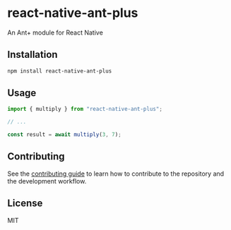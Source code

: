 # react-native-ant-plus

An Ant+ module for React Native

## Installation

```sh
npm install react-native-ant-plus
```

## Usage

```js
import { multiply } from "react-native-ant-plus";

// ...

const result = await multiply(3, 7);
```

## Contributing

See the [contributing guide](CONTRIBUTING.md) to learn how to contribute to the repository and the development workflow.

## License

MIT
